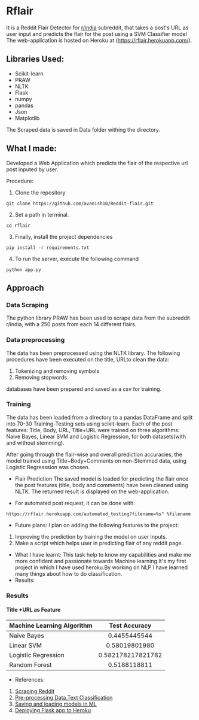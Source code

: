 # Rflair
It is a Reddit Flair Detector for [r/india](https://www.reddit.com/r/india/) subreddit, 
that takes a post's URL as user input and predicts the flair for the post using a SVM Classifier model
The web-application is hosted on Heroku at (https://rflair.herokuapp.com/).

## Libraries Used:
- Scikit-learn
- PRAW
- NLTK
- Flask
- numpy
- pandas
- Json
- Matplotlib

The Scraped data is saved in Data folder withing the directory.

## What I made:
Developed a Web Application which predicts the flair of the respective url post inputed by user. 

Procedure:
1. Clone the repository
```
git clone https://github.com/avanish10/Reddit-flair.git
```
2. Set a path in terminal.
```
cd rflair
```
3. Finally, install the project dependencies
```
pip install -r requirements.txt
```
4. To run the server, execute the following command
```
python app.py
```

## Approach 
### Data Scraping
The python library PRAW has been used to scrape data from the subreddit r/india, with a  250 posts from each 14 different flairs.

### Data preprocessing
The data has been preprocessed using the NLTK library. The following procedures have been executed on the title, URLto clean the data:
1. Tokenizing and removing symbols
2. Removing stopwords

databases have been prepared and saved as a csv for training.

### Training 
The data has been loaded from a directory to a pandas DataFrame and split into 70-30 Training-Testing sets using scikit-learn.
Each of the post features: Title, Body, URL, Title+URL were trained on three algorithms: Naive Bayes, Linear SVM and Logistic Regression, for both datasets(with and without stemming).

After going through the flair-wise and overall prediction accuracies, the model trained using Title+Body+Comments on non-Stemmed data, using Logistic Regresssion was chosen. 

* Flair Prediction
The saved model is loaded for predicting the flair once the post features (title, body and comments) have been cleaned using NLTK. The returned result is displayed on the web-application.

* For automated post request, it can be done with: 
```
https://rflair.herokuapp.com/automated_testing?filename=%s" %filename
```

* Future plans:
I plan on adding the following features to the project:
1. Improving the prediction by training the model on user inputs.
2. Make a script which helps user in predicting flair of any reddit page.

* What I have learnt:
This task help to know my capabilities and make me more confident and passionate towards Machine learning.It's my 
first project in which I have used heroku.By working on NLP I have learned many things about how to do classification.
* Results:
### Results

#### Title +URL as Feature

| Machine Learning Algorithm | Test Accuracy     |
| -------------              |:-----------------:|
| Naive Bayes                | 0.4455445544      |
| Linear SVM                 | 0.58019801980     |
| Logistic Regression        | 0.582178217821782 |
| Random Forest              | 0.5188118811      |




* References:
1. [Scraping Reddit](https://www.storybench.org/how-to-scrape-reddit-with-python/)
2. [Pre-processing Data,Text Classification](https://towardsdatascience.com/multi-class-text-classification-model-comparison-and-selection-5eb066197568)
3. [Saving and loading models in ML](https://machinelearningmastery.com/save-load-machine-learning-models-python-scikit-learn/)
4. [Deploying Flask app to Heroku](https://devcenter.heroku.com/articles/getting-started-with-python)
